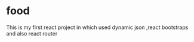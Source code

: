 # food
This is my first react project in which used dynamic json ,react bootstraps and also react router
